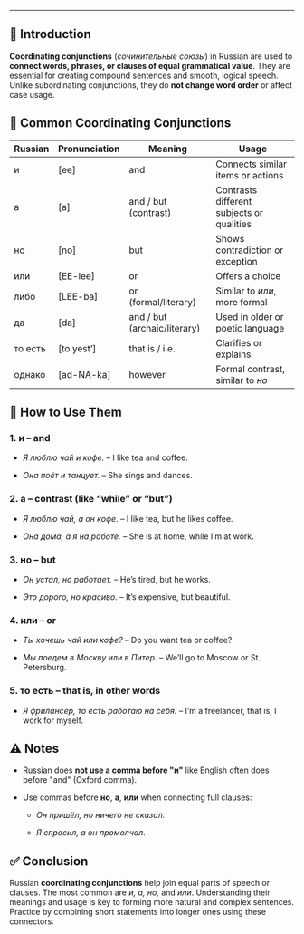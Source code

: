 
---
## 🔗 Introduction

**Coordinating conjunctions** (_сочинительные союзы_) in Russian are used to **connect words, phrases, or clauses of equal grammatical value**. They are essential for creating compound sentences and smooth, logical speech. Unlike subordinating conjunctions, they do **not change word order** or affect case usage.

## 📘 Common Coordinating Conjunctions

|Russian|Pronunciation|Meaning|Usage|
|---|---|---|---|
|и|[ee]|and|Connects similar items or actions|
|а|[a]|and / but (contrast)|Contrasts different subjects or qualities|
|но|[no]|but|Shows contradiction or exception|
|или|[EE-lee]|or|Offers a choice|
|либо|[LEE-ba]|or (formal/literary)|Similar to _или_, more formal|
|да|[da]|and / but (archaic/literary)|Used in older or poetic language|
|то есть|[to yest’]|that is / i.e.|Clarifies or explains|
|однако|[ad-NA-ka]|however|Formal contrast, similar to _но_|

## 🧾 How to Use Them

### 1. **и** – and

- _Я люблю чай и кофе._ – I like tea and coffee.
    
- _Она поёт и танцует._ – She sings and dances.
    

### 2. **а** – contrast (like “while” or “but”)

- _Я люблю чай, а он кофе._ – I like tea, but he likes coffee.
    
- _Она дома, а я на работе._ – She is at home, while I’m at work.
    

### 3. **но** – but

- _Он устал, но работает._ – He’s tired, but he works.
    
- _Это дорого, но красиво._ – It’s expensive, but beautiful.
    

### 4. **или** – or

- _Ты хочешь чай или кофе?_ – Do you want tea or coffee?
    
- _Мы поедем в Москву или в Питер._ – We’ll go to Moscow or St. Petersburg.
    

### 5. **то есть** – that is, in other words

- _Я фрилансер, то есть работаю на себя._ – I’m a freelancer, that is, I work for myself.
    

## ⚠️ Notes

- Russian does **not use a comma before "и"** like English often does before "and" (Oxford comma).
    
- Use commas before **но**, **а**, **или** when connecting full clauses:
    
    - _Он пришёл, но ничего не сказал._
        
    - _Я спросил, а он промолчал._
        

## ✅ Conclusion

Russian **coordinating conjunctions** help join equal parts of speech or clauses. The most common are _и, а, но,_ and _или_. Understanding their meanings and usage is key to forming more natural and complex sentences. Practice by combining short statements into longer ones using these connectors.